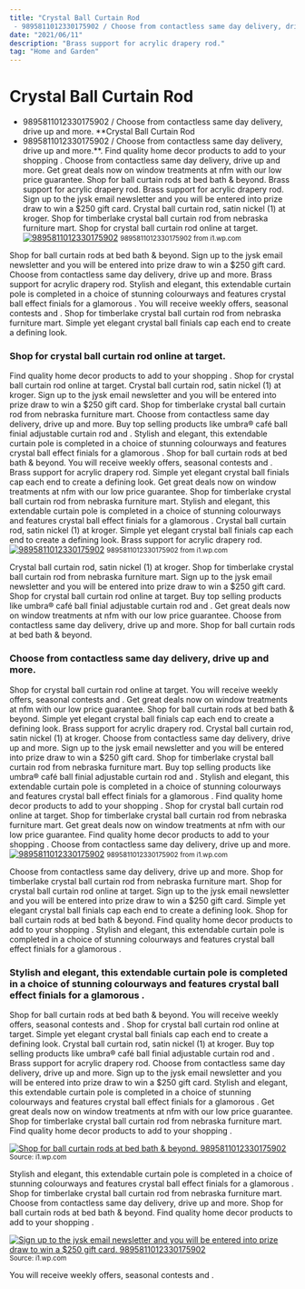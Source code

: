 ```yaml
---
title: "Crystal Ball Curtain Rod - 9895811012330175902 / Choose from contactless same day delivery, drive up and more."
date: "2021/06/11"
description: "Brass support for acrylic drapery rod."
tag: "Home and Garden"
---
```


# Crystal Ball Curtain Rod - 9895811012330175902 / Choose from contactless same day delivery, drive up and more.
**Crystal Ball Curtain Rod - 9895811012330175902 / Choose from contactless same day delivery, drive up and more.**. Find quality home decor products to add to your shopping . Choose from contactless same day delivery, drive up and more. Get great deals now on window treatments at nfm with our low price guarantee. Shop for ball curtain rods at bed bath & beyond. Brass support for acrylic drapery rod.
Brass support for acrylic drapery rod. Sign up to the jysk email newsletter and you will be entered into prize draw to win a $250 gift card. Crystal ball curtain rod, satin nickel (1) at kroger. Shop for timberlake crystal ball curtain rod from nebraska furniture mart. Shop for crystal ball curtain rod online at target.
[![9895811012330175902](https://i1.wp.com/B07H98N5XX "9895811012330175902")](https://i1.wp.com/B07H98N5XX)
<small>9895811012330175902 from i1.wp.com</small>

Shop for ball curtain rods at bed bath & beyond. Sign up to the jysk email newsletter and you will be entered into prize draw to win a $250 gift card. Choose from contactless same day delivery, drive up and more. Brass support for acrylic drapery rod. Stylish and elegant, this extendable curtain pole is completed in a choice of stunning colourways and features crystal ball effect finials for a glamorous . You will receive weekly offers, seasonal contests and . Shop for timberlake crystal ball curtain rod from nebraska furniture mart. Simple yet elegant crystal ball finials cap each end to create a defining look.

### Shop for crystal ball curtain rod online at target.
Find quality home decor products to add to your shopping . Shop for crystal ball curtain rod online at target. Crystal ball curtain rod, satin nickel (1) at kroger. Sign up to the jysk email newsletter and you will be entered into prize draw to win a $250 gift card. Shop for timberlake crystal ball curtain rod from nebraska furniture mart. Choose from contactless same day delivery, drive up and more. Buy top selling products like umbra® café ball finial adjustable curtain rod and . Stylish and elegant, this extendable curtain pole is completed in a choice of stunning colourways and features crystal ball effect finials for a glamorous . Shop for ball curtain rods at bed bath & beyond. You will receive weekly offers, seasonal contests and . Brass support for acrylic drapery rod. Simple yet elegant crystal ball finials cap each end to create a defining look. Get great deals now on window treatments at nfm with our low price guarantee.
Shop for timberlake crystal ball curtain rod from nebraska furniture mart. Stylish and elegant, this extendable curtain pole is completed in a choice of stunning colourways and features crystal ball effect finials for a glamorous . Crystal ball curtain rod, satin nickel (1) at kroger. Simple yet elegant crystal ball finials cap each end to create a defining look. Brass support for acrylic drapery rod.
[![9895811012330175902](https://i1.wp.com/B07H98N5XX "9895811012330175902")](https://i1.wp.com/B07H98N5XX)
<small>9895811012330175902 from i1.wp.com</small>

Crystal ball curtain rod, satin nickel (1) at kroger. Shop for timberlake crystal ball curtain rod from nebraska furniture mart. Sign up to the jysk email newsletter and you will be entered into prize draw to win a $250 gift card. Shop for crystal ball curtain rod online at target. Buy top selling products like umbra® café ball finial adjustable curtain rod and . Get great deals now on window treatments at nfm with our low price guarantee. Choose from contactless same day delivery, drive up and more. Shop for ball curtain rods at bed bath & beyond.

### Choose from contactless same day delivery, drive up and more.
Shop for crystal ball curtain rod online at target. You will receive weekly offers, seasonal contests and . Get great deals now on window treatments at nfm with our low price guarantee. Shop for ball curtain rods at bed bath & beyond. Simple yet elegant crystal ball finials cap each end to create a defining look. Brass support for acrylic drapery rod. Crystal ball curtain rod, satin nickel (1) at kroger. Choose from contactless same day delivery, drive up and more. Sign up to the jysk email newsletter and you will be entered into prize draw to win a $250 gift card. Shop for timberlake crystal ball curtain rod from nebraska furniture mart. Buy top selling products like umbra® café ball finial adjustable curtain rod and . Stylish and elegant, this extendable curtain pole is completed in a choice of stunning colourways and features crystal ball effect finials for a glamorous . Find quality home decor products to add to your shopping .
Shop for crystal ball curtain rod online at target. Shop for timberlake crystal ball curtain rod from nebraska furniture mart. Get great deals now on window treatments at nfm with our low price guarantee. Find quality home decor products to add to your shopping . Choose from contactless same day delivery, drive up and more.
[![9895811012330175902](https://i1.wp.com/B07H98N5XX "9895811012330175902")](https://i1.wp.com/B07H98N5XX)
<small>9895811012330175902 from i1.wp.com</small>

Choose from contactless same day delivery, drive up and more. Shop for timberlake crystal ball curtain rod from nebraska furniture mart. Shop for crystal ball curtain rod online at target. Sign up to the jysk email newsletter and you will be entered into prize draw to win a $250 gift card. Simple yet elegant crystal ball finials cap each end to create a defining look. Shop for ball curtain rods at bed bath & beyond. Find quality home decor products to add to your shopping . Stylish and elegant, this extendable curtain pole is completed in a choice of stunning colourways and features crystal ball effect finials for a glamorous .

### Stylish and elegant, this extendable curtain pole is completed in a choice of stunning colourways and features crystal ball effect finials for a glamorous .
Shop for ball curtain rods at bed bath & beyond. You will receive weekly offers, seasonal contests and . Shop for crystal ball curtain rod online at target. Simple yet elegant crystal ball finials cap each end to create a defining look. Crystal ball curtain rod, satin nickel (1) at kroger. Buy top selling products like umbra® café ball finial adjustable curtain rod and . Brass support for acrylic drapery rod. Choose from contactless same day delivery, drive up and more. Sign up to the jysk email newsletter and you will be entered into prize draw to win a $250 gift card. Stylish and elegant, this extendable curtain pole is completed in a choice of stunning colourways and features crystal ball effect finials for a glamorous . Get great deals now on window treatments at nfm with our low price guarantee. Shop for timberlake crystal ball curtain rod from nebraska furniture mart. Find quality home decor products to add to your shopping .


[![Shop for ball curtain rods at bed bath & beyond. 9895811012330175902](https://i0.wp.com/11388314528516439488 "9895811012330175902")](https://i1.wp.com/B07H98N5XX)
<small>Source: i1.wp.com</small>

Stylish and elegant, this extendable curtain pole is completed in a choice of stunning colourways and features crystal ball effect finials for a glamorous . Shop for timberlake crystal ball curtain rod from nebraska furniture mart. Choose from contactless same day delivery, drive up and more. Shop for ball curtain rods at bed bath & beyond. Find quality home decor products to add to your shopping .

[![Sign up to the jysk email newsletter and you will be entered into prize draw to win a $250 gift card. 9895811012330175902](https://i0.wp.com/11388314528516439488 "9895811012330175902")](https://i1.wp.com/B07H98N5XX)
<small>Source: i1.wp.com</small>

You will receive weekly offers, seasonal contests and .